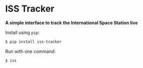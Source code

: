 # ISS Tracker

**A simple interface to track the International Space Station live**

Install using `pip`:

```sh
$ pip install iss-tracker
```

Run with one command:

```sh
$ iss
```
